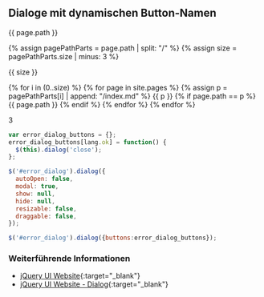 ## Dialoge mit dynamischen Button-Namen

{{ page.path }}

{% assign pagePathParts = page.path | split: "/" %}
{% assign size = pagePathParts.size | minus: 3 %}

{{ size }}

{% for i in (0..size) %}
  {% for page in site.pages %}
    {% assign p = pagePathParts[i] | append: "/index.md" %}
    {{ p }}
    {% if page.path == p %}
      {{ page.path }}
    {% endif %}
  {% endfor %}
{% endfor %}

3

```javascript
var error_dialog_buttons = {};
error_dialog_buttons[lang.ok] = function() {
  $(this).dialog('close');
};

$('#error_dialog').dialog({
  autoOpen: false,
  modal: true,
  show: null,
  hide: null,
  resizable: false,
  draggable: false,
});

$('#error_dialog').dialog({buttons:error_dialog_buttons});
```

### Weiterführende Informationen

- [jQuery UI Website](https://jqueryui.com/){:target="_blank"}
- [jQuery UI Website - Dialog](https://jqueryui.com/dialog/){:target="_blank"}

